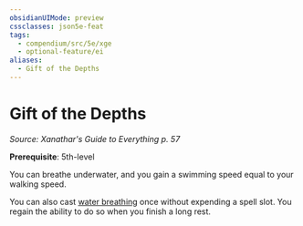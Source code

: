 ```yaml
---
obsidianUIMode: preview
cssclasses: json5e-feat
tags:
  - compendium/src/5e/xge
  - optional-feature/ei
aliases:
  - Gift of the Depths
---
```

# Gift of the Depths
*Source: Xanathar's Guide to Everything p. 57*  

**Prerequisite**: 5th-level

You can breathe underwater, and you gain a swimming speed equal to your walking speed.

You can also cast [water breathing](2-Mechanics/CLI/spells/water-breathing.md) once without expending a spell slot. You regain the ability to do so when you finish a long rest.